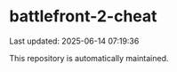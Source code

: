# battlefront-2-cheat

Last updated: 2025-06-14 07:19:36

This repository is automatically maintained.
